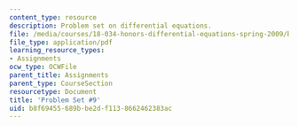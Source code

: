 ```yaml
---
content_type: resource
description: Problem set on differential equations.
file: /media/courses/18-034-honors-differential-equations-spring-2009/b8f69455689bbe2df1138662462383ac_MIT18_034s09_pset09.pdf
file_type: application/pdf
learning_resource_types:
- Assignments
ocw_type: OCWFile
parent_title: Assignments
parent_type: CourseSection
resourcetype: Document
title: 'Problem Set #9'
uid: b8f69455-689b-be2d-f113-8662462383ac
---
```

